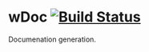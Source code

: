 
# wDoc [![Build Status](https://travis-ci.org/Wandalen/wDoc.svg?branch=master)](https://travis-ci.org/Wandalen/wDoc)

Documenation generation.




